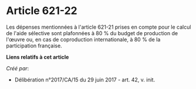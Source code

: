 # Article 621-22

Les dépenses mentionnées à l'article 621-21 prises en compte pour le calcul de l'aide sélective sont plafonnées à 80 % du
budget de production de l'œuvre ou, en cas de coproduction internationale, à 80 % de la participation française.

**Liens relatifs à cet article**

_Créé par_:

  - Délibération n°2017/CA/15 du 29 juin 2017 - art. 42, v. init.
